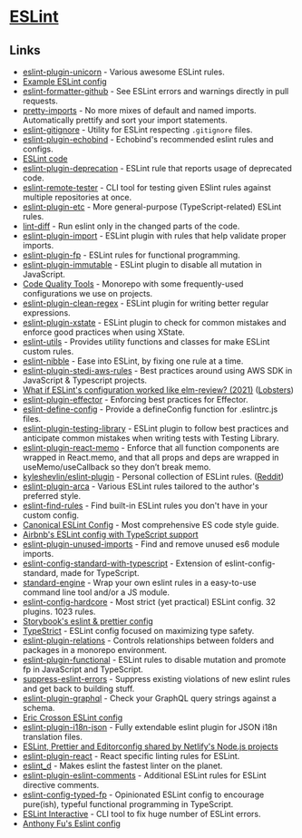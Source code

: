 # [ESLint](https://eslint.org/)

## Links

- [eslint-plugin-unicorn](https://github.com/sindresorhus/eslint-plugin-unicorn) - Various awesome ESLint rules.
- [Example ESLint config](https://github.com/TheThingsNetwork/eslint-config-ttn/blob/master/eslintrc.yaml)
- [eslint-formatter-github](https://github.com/hipstersmoothie/eslint-formatter-github) - See ESLint errors and warnings directly in pull requests.
- [pretty-imports](https://github.com/dmtrKovalenko/eslint-plugin-pretty-imports) - No more mixes of default and named imports. Automatically prettify and sort your import statements.
- [eslint-gitignore](https://github.com/mysticatea/eslint-gitignore) - Utility for ESLint respecting `.gitignore` files.
- [eslint-plugin-echobind](https://github.com/echobind/eslint-plugin-echobind) - Echobind's recommended eslint rules and configs.
- [ESLint code](https://github.com/eslint/eslint)
- [eslint-plugin-deprecation](https://github.com/gund/eslint-plugin-deprecation) - ESLint rule that reports usage of deprecated code.
- [eslint-remote-tester](https://github.com/AriPerkkio/eslint-remote-tester) - CLI tool for testing given ESlint rules against multiple repositories at once.
- [eslint-plugin-etc](https://github.com/cartant/eslint-plugin-etc) - More general-purpose (TypeScript-related) ESLint rules.
- [lint-diff](https://github.com/grvcoelho/lint-diff) - Run eslint only in the changed parts of the code.
- [eslint-plugin-import](https://github.com/benmosher/eslint-plugin-import) - ESLint plugin with rules that help validate proper imports.
- [eslint-plugin-fp](https://github.com/jfmengels/eslint-plugin-fp) - ESLint rules for functional programming.
- [eslint-plugin-immutable](https://github.com/jhusain/eslint-plugin-immutable) - ESLint plugin to disable all mutation in JavaScript.
- [Code Quality Tools](https://github.com/strvcom/code-quality-tools) - Monorepo with some frequently-used configurations we use on projects.
- [eslint-plugin-clean-regex](https://github.com/RunDevelopment/eslint-plugin-clean-regex) - ESLint plugin for writing better regular expressions.
- [eslint-plugin-xstate](https://github.com/rlaffers/eslint-plugin-xstate) - ESLint plugin to check for common mistakes and enforce good practices when using XState.
- [eslint-utils](https://github.com/mysticatea/eslint-utils) - Provides utility functions and classes for make ESLint custom rules.
- [eslint-nibble](https://github.com/IanVS/eslint-nibble) - Ease into ESLint, by fixing one rule at a time.
- [eslint-plugin-stedi-aws-rules](https://github.com/Stedi/eslint-plugin-stedi-aws-rules) - Best practices around using AWS SDK in JavaScript & Typescript projects.
- [What if ESLint's configuration worked like elm-review? (2021)](https://jfmengels.net/configuring-eslint/) ([Lobsters](https://lobste.rs/s/of6l3w/what_if_eslint_s_configuration_worked))
- [eslint-plugin-effector](https://github.com/igorkamyshev/eslint-plugin-effector) - Enforcing best practices for Effector.
- [eslint-define-config](https://github.com/Shinigami92/eslint-define-config) - Provide a defineConfig function for .eslintrc.js files.
- [eslint-plugin-testing-library](https://github.com/testing-library/eslint-plugin-testing-library) - ESLint plugin to follow best practices and anticipate common mistakes when writing tests with Testing Library.
- [eslint-plugin-react-memo](https://github.com/steadicat/eslint-plugin-react-memo) - Enforce that all function components are wrapped in React.memo, and that all props and deps are wrapped in useMemo/useCallback so they don’t break memo.
- [kyleshevlin/eslint-plugin](https://github.com/kyleshevlin/eslint-plugin) - Personal collection of ESLint rules. ([Reddit](https://www.reddit.com/r/reactjs/comments/q911mv/any_good_tutorials_for_senior_devs/hgt7u9s/))
- [eslint-plugin-arca](https://github.com/arcanis/eslint-plugin-arca) - Various ESLint rules tailored to the author's preferred style.
- [eslint-find-rules](https://github.com/sarbbottam/eslint-find-rules) - Find built-in ESLint rules you don't have in your custom config.
- [Canonical ESLint Config](https://github.com/gajus/eslint-config-canonical) - Most comprehensive ES code style guide.
- [Airbnb's ESLint config with TypeScript support](https://github.com/iamturns/eslint-config-airbnb-typescript)
- [eslint-plugin-unused-imports](https://github.com/sweepline/eslint-plugin-unused-imports) - Find and remove unused es6 module imports.
- [eslint-config-standard-with-typescript](https://github.com/standard/eslint-config-standard-with-typescript) - Extension of eslint-config-standard, made for TypeScript.
- [standard-engine](https://github.com/standard/standard-engine) - Wrap your own eslint rules in a easy-to-use command line tool and/or a JS module.
- [eslint-config-hardcore](https://github.com/EvgenyOrekhov/eslint-config-hardcore) - Most strict (yet practical) ESLint config. 32 plugins. 1023 rules.
- [Storybook's eslint & prettier config](https://github.com/storybookjs/linter-config)
- [TypeStrict](https://github.com/krzkaczor/TypeStrict) - ESLint config focused on maximizing type safety.
- [eslint-plugin-relations](https://github.com/theKashey/eslint-plugin-relations) - Controls relationships between folders and packages in a monorepo environment.
- [eslint-plugin-functional](https://github.com/jonaskello/eslint-plugin-functional) - ESLint rules to disable mutation and promote fp in JavaScript and TypeScript.
- [suppress-eslint-errors](https://github.com/amanda-mitchell/suppress-eslint-errors) - Suppress existing violations of new eslint rules and get back to building stuff.
- [eslint-plugin-graphql](https://github.com/apollographql/eslint-plugin-graphql) - Check your GraphQL query strings against a schema.
- [Eric Crosson ESLint config](https://github.com/EricCrosson/eslint-config)
- [eslint-plugin-i18n-json](https://github.com/godaddy/eslint-plugin-i18n-json) - Fully extendable eslint plugin for JSON i18n translation files.
- [ESLint, Prettier and Editorconfig shared by Netlify's Node.js projects](https://github.com/netlify/eslint-config-node)
- [eslint-plugin-react](https://github.com/yannickcr/eslint-plugin-react) - React specific linting rules for ESLint.
- [eslint_d](https://github.com/mantoni/eslint_d.js) - Makes eslint the fastest linter on the planet.
- [eslint-plugin-eslint-comments](https://github.com/mysticatea/eslint-plugin-eslint-comments) - Additional ESLint rules for ESLint directive comments.
- [eslint-config-typed-fp](https://github.com/danielnixon/eslint-config-typed-fp) - Opinionated ESLint config to encourage pure(ish), typeful functional programming in TypeScript.
- [ESLint Interactive](https://github.com/mizdra/eslint-interactive) - CLI tool to fix huge number of ESLint errors.
- [Anthony Fu's Eslint config](https://github.com/antfu/eslint-config)